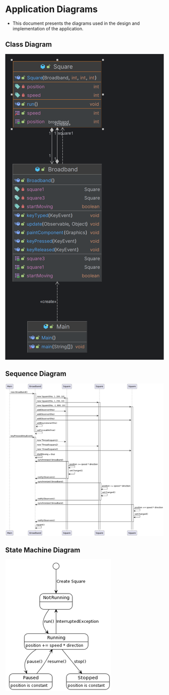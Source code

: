 # Application Diagrams

- This document presents the diagrams used in the design and implementation of the application.

## Class Diagram

![Class Diagram](./diagrams/class_diagram_app2.png)

## Sequence Diagram

![Sequence Diagram](./diagrams/sequence_diagram_app2.png)

## State Machine Diagram

![State Machine Diagram](./diagrams/state_machine_diagram_app2.png)